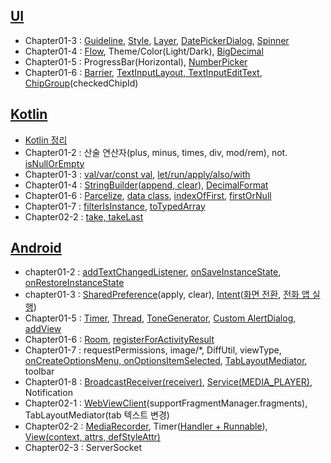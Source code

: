 ## [UI](https://github.com/dev-baik/Android-FastCampus/blob/master/document/UI%20%EC%A0%95%EB%A6%AC.md)
- Chapter01-3 : [Guideline](https://github.com/dev-baik/Android-FastCampus/blob/master/document/UI%20%EC%A0%95%EB%A6%AC.md#Guideline), [Style](https://github.com/dev-baik/Android-FastCampus/blob/master/document/UI%20%EC%A0%95%EB%A6%AC.md#Style), [Layer](https://github.com/dev-baik/Android-FastCampus/blob/master/document/UI%20%EC%A0%95%EB%A6%AC.md#Layer), [DatePickerDialog](https://github.com/dev-baik/Android-FastCampus/blob/master/document/UI%20%EC%A0%95%EB%A6%AC.md#DatePickerDialog), [Spinner](https://github.com/dev-baik/Android-FastCampus/blob/master/document/UI%20%EC%A0%95%EB%A6%AC.md#Spinner)
- Chapter01-4 : [Flow](https://github.com/dev-baik/Android-FastCampus/blob/master/document/UI%20%EC%A0%95%EB%A6%AC.md#flow), Theme/Color(Light/Dark), [BigDecimal](https://ducktyping.tistory.com/19)
- Chapter01-5 : ProgressBar(Horizontal), [NumberPicker](https://min-wachya.tistory.com/218)
- Chapter01-6 : [Barrier](https://github.com/dev-baik/Android-FastCampus/blob/master/document/UI%20%EC%A0%95%EB%A6%AC.md#Barrier), [TextInputLayout, TextInputEditText](https://github.com/dev-baik/Android-FastCampus/blob/master/document/UI%20%EC%A0%95%EB%A6%AC.md#TextInputLayout-TextInputEditText), [ChipGroup](https://github.com/dev-baik/Android-FastCampus/blob/master/document/UI%20%EC%A0%95%EB%A6%AC.md#ChipGroup)(checkedChipId)


## [Kotlin](https://velog.io/@dev-baik/Kotlin)
- [Kotlin 정리](https://github.com/dev-baik/Android-FastCampus/blob/master/document/Kotlin%20%EC%A0%95%EB%A6%AC.md)
- Chapter01-2 : 산술 연산자(plus, minus, times, div, mod/rem), not. [isNullOrEmpty](https://codechacha.com/ko/kotlin-string-null-empty-check/)
- Chapter01-3 : [val/var/const val](https://velog.io/@dev-baik/%EB%B3%80%EC%88%98-%EC%84%A0%EC%96%B8), [let/run/apply/also/with](https://velog.io/@dev-baik/%EB%B2%94%EC%9C%84-%EC%A7%80%EC%A0%95-%ED%95%A8%EC%88%98)
- Chapter01-4 : [StringBuilder](https://velog.io/@dev-baik/String-vs-StringBuilder-vs-StringBuffer)([append, clear](https://kotlinlang.org/api/latest/jvm/stdlib/kotlin.text/-string-builder/)), [DecimalFormat](https://github.com/dev-baik/Android-FastCampus/blob/master/document/Android%20%EC%A0%95%EB%A6%AC.md#DecimalFormat)
- Chapter01-6 : [Parcelize](https://developer.android.com/kotlin/parcelize?hl=ko), [data class](https://velog.io/@dev-baik/Data-Class), [indexOfFirst](https://gold.gitbook.io/kotlin/collections/elements-operations/indexoffirst), [firstOrNull](https://gold.gitbook.io/kotlin/collections/elements-operations/firstornull)
- Chapter01-7 : [filterIsInstance](https://blog.yena.io/studynote/2020/01/22/Kotlin-Collection-Filter.html), [toTypedArray](https://www.techiedelight.com/ko/convert-list-to-array-kotlin/)
- Chapter02-2 : [take, takeLast](https://kotlinworld.com/12)


## [Android](https://github.com/dev-baik/Android-FastCampus/blob/master/document/Android%20%EC%A0%95%EB%A6%AC.md)
- chapter01-2 : [addTextChangedListener](https://hulrud.tistory.com/37), [onSaveInstanceState](https://developer.android.com/guide/components/activities/activity-lifecycle?hl=ko#save-simple,-lightweight-ui-state-using-onsaveinstancestate), [onRestoreInstanceState](https://developer.android.com/guide/components/activities/activity-lifecycle?hl=ko#restore-activity-ui-state-using-saved-instance-state)
- chapter01-3 : [SharedPreference](https://developer.android.com/training/data-storage/shared-preferences?hl=ko)(apply, clear), [Intent](https://developer.android.com/guide/components/intents-filters?hl=ko)([화면 전환](https://developer.android.com/training/basics/firstapp/starting-activity?hl=ko), [전화 앱 실행](https://developer.android.com/guide/components/intents-common?hl=ko#DialPhone))
- Chapter01-5 : [Timer](https://magicalcode.tistory.com/entry/%EC%BD%94%ED%8B%80%EB%A6%B0%EC%9C%BC%EB%A1%9C-%EC%95%88%EB%93%9C%EB%A1%9C%EC%9D%B4%EB%93%9C2), [Thread](https://github.com/dev-baik/Android-FastCampus/blob/master/document/Android%20%EC%A0%95%EB%A6%AC.md#thread), [ToneGenerator](https://developer.android.com/reference/android/media/ToneGenerator), [Custom AlertDialog](https://github.com/dev-baik/Android-FastCampus/blob/master/document/Android%20%EC%A0%95%EB%A6%AC.md#Custom-AlertDialog), [addView](https://github.com/dev-baik/Android-FastCampus/blob/master/document/Android%20%EC%A0%95%EB%A6%AC.md#addView)
- Chapter01-6 : [Room](정리중), [registerForActivityResult](https://developer.android.com/training/basics/intents/result?hl=ko)
- Chapter01-7 : requestPermissions, image/*, DiffUtil, viewType, [onCreateOptionsMenu, onOptionsItemSelected](https://github.com/dev-baik/Android-FastCampus/blob/master/document/Android%20%EC%A0%95%EB%A6%AC.md#%EC%98%B5%EC%85%98-%EB%A9%94%EB%89%B4), [TabLayoutMediator](https://dev-baik.tistory.com/entry/ViewPager2%EB%A5%BC-%EC%82%AC%EC%9A%A9%ED%95%98%EC%97%AC-Tab%EC%9C%BC%EB%A1%9C-%EC%8A%A4%EC%99%80%EC%9D%B4%ED%94%84-%EB%B7%B0-%EB%A7%8C%EB%93%A4%EA%B8%B0), toolbar 
- Chapter01-8 : [BroadcastReceiver(receiver)](https://dev-baik.tistory.com/entry/Broadcast-Receiver-Codelab-PowerReceiver), [Service(MEDIA_PLAYER)](https://dev-baik.tistory.com/entry/Service-Component), Notification
- Chapter02-1 : [WebViewClient](https://readystory.tistory.com/181)(supportFragmentManager.fragments), TabLayoutMediator(tab 텍스트 변경)
- Chapter02-2 : [MediaRecorder](https://developer.android.com/guide/topics/media/mediarecorder?hl=ko), Timer([Handler + Runnable](정리중)), [View(context, attrs, defStyleAttr)](https://velog.io/@dev-baik/View)
- Chapter02-3 : ServerSocket 
